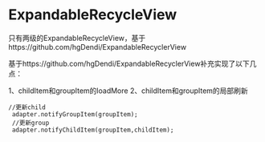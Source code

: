# ExpandableRecycleView
只有两级的ExpandableRecycleView，基于https://github.com/hgDendi/ExpandableRecyclerView

基于https://github.com/hgDendi/ExpandableRecyclerView补充实现了以下几点：

1、childItem和groupItem的loadMore
2、childItem和groupItem的局部刷新
```
//更新child
 adapter.notifyGroupItem(groupItem);
 //更新group
 adapter.notifyChildItem(groupItem,childItem);
```


